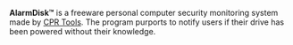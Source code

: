 **AlarmDisk™** is a freeware personal computer security monitoring
system made by [CPR Tools](CPR_Tools "wikilink"). The program purports
to notify users if their drive has been powered without their knowledge.